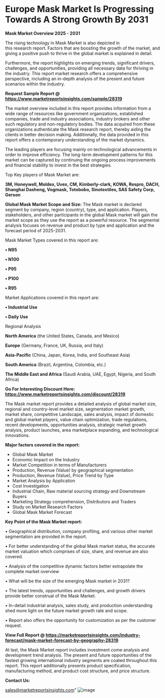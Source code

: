 # Europe Mask Market Is Progressing Towards A Strong Growth By 2031

<Strong> Mask Market Overview 2025 - 2031</strong>

The rising technology in Mask Market is also depicted in this research report. Factors that are boosting the growth of the market, and giving a positive push to thrive in the global market is explained in detail.

Furthermore, the report highlights on emerging trends, significant drivers, challenges, and opportunities, providing all necessary data for thriving in the industry. This report market research offers a comprehensive perspective, including an in-depth analysis of the present and future scenarios within the industry.

<strong>Request Sample Report @ <a href=https://www.marketreportsinsights.com/sample/28319>https://www.marketreportsinsights.com/sample/28319</a></strong>

The market overview included in this report provides information from a wide range of resources like government organizations, established companies, trade and industry associations, industry brokers and other such regulatory and non-regulatory bodies. The data acquired from these organizations authenticate the Mask research report, thereby aiding the clients in better decision making. Additionally, the data provided in this report offers a contemporary understanding of the market dynamics.

The leading players are focusing mainly on technological advancements in order to improve efficiency. The long-term development patterns for this market can be captured by continuing the ongoing process improvements and financial stability to invest in the best strategies.

Top Key players of Mask Market are:

<strong>3M, Honeywell, Moldex, Uvex, CM, Kimberly-clark, KOWA, Respro, DACH, Shanghai Dasheng, Vogmask, Totobobo, Sinotextiles, SAS Safety Corp, Gerson</strong>

<strong><b>Global Mask Market Scope and Size:</b></strong>
The Mask market is declared segment by company, region (country), type, and application. Players, stakeholders, and other participants in the global Mask market will gain the market scope as they use the report as a powerful resource. The segmental analysis focuses on revenue and product by type and application and the forecast period of 2025-2031.

Mask Market Types covered in this report are:

<strong>• N95

• N100

• P95

• P100

• R95</strong>

Market Applications covered in this report are:

<strong>• Industrial Use

• Daily Use</strong> 

Regional Analysis

<strong>North America</strong> (the United States, Canada, and Mexico)

<strong>Europe</strong> (Germany, France, UK, Russia, and Italy)

<strong>Asia-Pacific</strong> (China, Japan, Korea, India, and Southeast Asia)

<strong>South America</strong> (Brazil, Argentina, Colombia, etc.)

<strong>The Middle East and Africa</strong> (Saudi Arabia, UAE, Egypt, Nigeria, and South Africa)

<strong>Go For Interesting Discount Here: <a href=https://www.marketreportsinsights.com/discount/28319>https://www.marketreportsinsights.com/discount/28319</a></strong>

The Mask market report provides a detailed analysis of global market size, regional and country-level market size, segmentation market growth, market share, competitive Landscape, sales analysis, impact of domestic and global market players, value chain optimization, trade regulations, recent developments, opportunities analysis, strategic market growth analysis, product launches, area marketplace expanding, and technological innovations.

<strong><b>Major factors covered in the report:</b></strong>
<ul>
  <li>Global Mask Market </li>
  <li>Economic Impact on the Industry</li>
  <li>Market Competition in terms of Manufacturers</li>
  <li>Production, Revenue (Value) by geographical segmentation</li>
  <li>Production, Revenue (Value), Price Trend by Type</li>
  <li>Market Analysis by Application</li>
  <li>Cost Investigation</li>
  <li>Industrial Chain, Raw material sourcing strategy and Downstream Buyers</li>
  <li>Marketing Strategy comprehension, Distributors and Traders</li>
  <li>Study on Market Research Factors</li>
  <li>Global Mask Market Forecast</li>
</ul>

<strong><b>Key Point of the Mask Market report:</b></strong>

• Geographical distribution, company profiling, and various other market segmentation are provided in the report.

• For better understanding of the global Mask market status, the accurate market valuation which comprises of size, share, and revenue are also covered.

• Analysis of the competitive dynamic factors better extrapolate the complete market overview

• What will be the size of the emerging Mask market in 2031?

• The latest trends, opportunities and challenges, and growth drivers provide better construal of the Mask Market.

• In-detail industrial analysis, sales study, and production understanding shed more light on the future market growth rate and scope.

• Report also offers the opportunity for customization as per the customer request.

<strong><b>View Full Report @ <a href=https://marketreportsinsights.com/industry-forecast/mask-market-forecast-by-geography-28319>https://marketreportsinsights.com/industry-forecast/mask-market-forecast-by-geography-28319</a></b></strong>


At last, the Mask Market report includes investment come analysis and development trend analysis. The present and future opportunities of the fastest growing international industry segments are coated throughout this report. This report additionally presents product specification, manufacturing method, and product cost structure, and price structure.

<strong>Contact Us:</strong>

sales@marketreportsinsights.com"
![image](https://github.com/user-attachments/assets/814b71bc-a45b-482c-b37a-4fd723eaec83)
